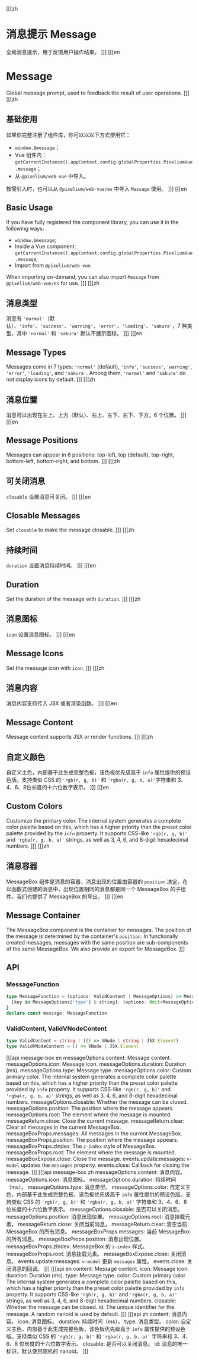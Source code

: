[[[zh
# 消息提示 Message

全局消息提示，用于反馈用户操作结果。
]]]
[[[en
# Message

Global message prompt, used to feedback the result of user operations.
]]]
[[[zh
## 基础使用
如果你完整注册了组件库，你可以以以下方式使用它：
- `window.$message`；
- Vue 组件内： `getCurrentInstance().appContext.config.globalProperties.PixeliumVue.message`；
- 从 `@pixelium/web-vue` 中导入。

按需引入时，也可以从 `@pixelium/web-vue/es` 中导入 `Message` 使用。
]]]
[[[en
## Basic Usage
If you have fully registered the component library, you can use it in the following ways:
- `window.$message`;
- Inside a Vue component: `getCurrentInstance().appContext.config.globalProperties.PixeliumVue.message`;
- Import from `@pixelium/web-vue`.

When importing on-demand, you can also import `Message` from `@pixelium/web-vue/es` for use.
]]]
<preview path="./message-basic.vue"></preview>
[[[zh
## 消息类型
消息有 `'normal'`（默认）、`'info'`、`'success'`、`'warning'`、`'error'`、`'loading'`、`'sakura'`，7 种类型，其中 `'normal'` 和 `'sakura'` 默认不展示图标。
]]]
[[[en
## Message Types
Messages come in 7 types: `'normal'` (default), `'info'`, `'success'`, `'warning'`, `'error'`, `'loading'`, and `'sakura'`. Among them, `'normal'` and `'sakura'` do not display icons by default.
]]]
<preview path="./message-theme.vue"></preview>
[[[zh
## 消息位置
消息可以出现在左上、上方（默认）、右上、左下、右下、下方，6 个位置。
]]]
[[[en
## Message Positions
Messages can appear in 6 positions: top-left, top (default), top-right, bottom-left, bottom-right, and bottom.
]]]
<preview path="./message-position.vue"></preview>
[[[zh
## 可关闭消息
`closable` 设置消息可关闭。
]]]
[[[en
## Closable Messages
Set `closable` to make the message closable.
]]]
<preview path="./message-closable.vue"></preview>
[[[zh
## 持续时间
`duration` 设置消息持续时间。
]]]
[[[en
## Duration
Set the duration of the message with `duration`.
]]]
<preview path="./message-duration.vue"></preview>
[[[zh
## 消息图标
`icon` 设置消息图标。
]]]
[[[en
## Message Icons
Set the message icon with `icon`.
]]]
<preview path="./message-icon.vue"></preview>
[[[zh
## 消息内容
消息内容支持传入 JSX 或者渲染函数。
]]]
[[[en
## Message Content
Message content supports JSX or render functions.
]]]
<preview path="./message-content.vue"></preview>
[[[zh
## 自定义颜色
自定义主色，内部基于此生成完整色板，该色板优先级高于 `info` 属性提供的预设色版。支持类似 CSS 的 `'rgb(r, g, b)'` 和 `'rgba(r, g, b, a)'`字符串和 3、4、6、8位长度的十六位数字表示。 
]]]
[[[en
## Custom Colors
Customize the primary color. The internal system generates a complete color palette based on this, which has a higher priority than the preset color palette provided by the `info` property. It supports CSS-like `'rgb(r, g, b)'` and `'rgba(r, g, b, a)'` strings, as well as 3, 4, 6, and 8-digit hexadecimal numbers.
]]]
<preview path="./message-color.vue"></preview>
[[[zh
## 消息容器
MessageBox 组件是消息的容器，消息出现的位置由容器的 `position` 决定。在以函数式创建的消息中，出现位置相同的消息都是同一个 MessageBox 的子组件。我们也提供了 MessageBox 的导出。
]]]
[[[en
## Message Container
The MessageBox component is the container for messages. The position of the message is determined by the container's `position`. In functionally created messages, messages with the same position are sub-components of the same MessageBox. We also provide an export for MessageBox.
]]]
<preview path="./message-box.vue"></preview>
## API
### MessageFunction
```ts
type MessageFunction = (options: ValidContent | MessageOptions) => MessageReturn & {
  [key in MessageOptions['type'] & string]: (options: Omit<MessageOptions, 'type'> | string) => MessageReturn
}
declare const message: MessageFunction
```
### ValidContent, ValidVNodeContent
```ts
type ValidContent = string | (() => VNode | string | JSX.Element)
type ValidVNodeContent = () => VNode | JSX.Element
```
[[[api message-box en
messageOptions.content: Message content.
messageOptions.icon: Message icon.
messageOptions.duration: Duration (ms).
messageOptions.type: Message type.
messageOptions.color: Custom primary color. The internal system generates a complete color palette based on this, which has a higher priority than the preset color palette provided by `info` property. It supports CSS-like `'rgb(r, g, b)'` and `'rgba(r, g, b, a)'` strings, as well as 3, 4, 6, and 8-digit hexadecimal numbers.
messageOptions.closable: Whether the message can be closed.
messageOptions.position: The position where the message appears.
messageOptions.root: The element where the message is mounted.
messageReturn.close: Close the current message.
messageReturn.clear: Clear all messages in the current MessageBox.
messageBoxProps.messages: All messages in the current MessageBox.
messageBoxProps.position: The position where the message appears.
messageBoxProps.zIndex: The `z-index` style of MessageBox.
messageBoxProps.root: The element where the message is mounted.
messageBoxExpose.close: Close the message.
events.update:messages: `v-model` updates the `messages` property.
events.close: Callback for closing the message.
]]]
[[[api message-box zh
messageOptions.content: 消息内容。
messageOptions.icon: 消息图标。
messageOptions.duration: 持续时间（ms）。
messageOptions.type: 消息类型。
messageOptions.color: 自定义主色，内部基于此生成完整色板，该色板优先级高于 `info` 属性提供的预设色版。支持类似 CSS 的 `'rgb(r, g, b)'` 和 `'rgba(r, g, b, a)'` 字符串和 3、4、6、8 位长度的十六位数字表示。
messageOptions.closable: 是否可以关闭消息。
messageOptions.position: 消息出现位置。
messageOptions.root: 消息挂载元素。
messageReturn.close: 关闭当前消息。
messageReturn.clear: 清空当前 MessageBox 的所有消息。
messageBoxProps.messages: 当前 MessageBox 的所有消息。
messageBoxProps.position: 消息出现位置。
messageBoxProps.zIndex: MessageBox 的 `z-index` 样式。
messageBoxProps.root: 消息挂载元素。
messageBoxExpose.close: 关闭消息。
events.update:messages: `v-model` 更新 `messages` 属性。
events.close: 关闭消息的回调。
]]]
[[[api en
content: Message content.
icon: Message icon.
duration: Duration (ms).
type: Message type.
color: Custom primary color. The internal system generates a complete color palette based on this, which has a higher priority than the preset color palette provided by `info` property. It supports CSS-like `'rgb(r, g, b)'` and `'rgba(r, g, b, a)'` strings, as well as 3, 4, 6, and 8-digit hexadecimal numbers.
closable: Whether the message can be closed.
id: The unique identifier for the message. A random nanoid is used by default.
]]]
[[[api zh
content: 消息内容。
icon: 消息图标。
duration: 持续时间（ms）。
type: 消息类型。
color: 自定义主色，内部基于此生成完整色板，该色板优先级高于 `info` 属性提供的预设色版。支持类似 CSS 的 `'rgb(r, g, b)'` 和 `'rgba(r, g, b, a)'` 字符串和 3、4、6、8 位长度的十六位数字表示。
closable: 是否可以关闭消息。
id: 消息的唯一标识，默认使用随机的 nanoid。
]]]
